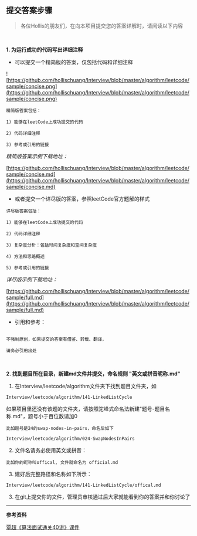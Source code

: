 提交答案步骤  
---

>各位Hollis的朋友们，在向本项目提交您的答案详解时，请阅读以下内容  

<br>

**1. 为运行成功的代码写出详细注释**   

* 可以提交一个精简版的答案，仅包括代码和详细注释

![https://github.com/hollischuang/Interview/blob/master/algorithm/leetcode/sample/concise.png](https://github.com/hollischuang/Interview/blob/master/algorithm/leetcode/sample/concise.png)  

```  
精简版答案包括：

1) 能够在leetCode上成功提交的代码  

2) 代码详细注释  

3) 参考或引用的链接

```  

*精简版答案示例下载地址：*  

[https://github.com/hollischuang/Interview/blob/master/algorithm/leetcode/sample/concise.md](https://github.com/hollischuang/Interview/blob/master/algorithm/leetcode/sample/concise.md)  

* 或者提交一个详尽版的答案，参照leetCode官方题解的样式

```  
详尽版答案包括：

1) 能够在leetCode上成功提交的代码  

2) 代码详细注释  

3) 复杂度分析：包括时间复杂度和空间复杂度  

4) 方法和思路概述

5) 参考或引用的链接

```  

*详尽版示例下载地址：*  

[https://github.com/hollischuang/Interview/blob/master/algorithm/leetcode/sample/full.md](https://github.com/hollischuang/Interview/blob/master/algorithm/leetcode/sample/full.md)  

* 引用和参考：  

```  

不强制原创，如果提交的答案有借鉴、转载、翻译，

请务必引用出处  
```  


<br>  

**2. 找到题目所在目录，新建md文件并提交，命名规则 "英文或拼音昵称.md"**  

1) 在Interview/leetcode/algorithm文件夹下找到题目文件夹，如  

```  
Interview/leetcode/algorithm/141-LinkedListCycle
```  

如果项目里还没有该题的文件夹，请按照驼峰式命名法新建"题号-题目名称.md"，题号小于百位数请加0  

```  
比如题号是24的swap-nodes-in-pairs，命名后如下

Interview/leetcode/algorithm/024-SwapNodesInPairs
```  

2) 文件名请务必使用英文或拼音：  

```  
比如你的昵称叫offical, 文件就命名为 official.md  
```  

3) 建好后完整路径和名称如下所示：  

```  
Interview/leetcode/algorithm/141-LinkedListCycle/offical.md  
```  
  
3) 在git上提交你的文件，管理员审核通过后大家就能看到你的答案并和你讨论了  

---

**参考资料**  

[覃超《算法面试通关40讲》课件](https://github.com/geektime-geekbang/algorithm-1)  
